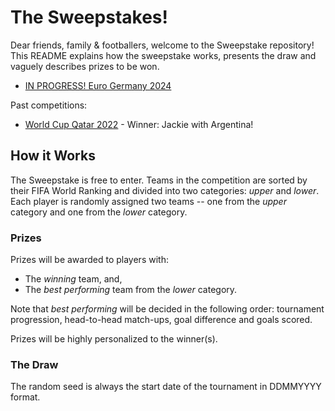 # The Sweepstakes!

Dear friends, family & footballers, welcome to the Sweepstake repository! This README explains how the sweepstake works, presents the draw and vaguely describes prizes to be won.

- [IN PROGRESS! Euro Germany 2024](euro24/README.md)

Past competitions:
- [World Cup Qatar 2022](worldcup22/README.md) - Winner: Jackie with Argentina!

## How it Works

The Sweepstake is free to enter. Teams in the competition are sorted by their FIFA World Ranking and divided into two categories: *upper* and *lower*. Each player is randomly assigned two teams -- one from the *upper* category and one from the *lower* category.

### Prizes

Prizes will be awarded to players with:
- The *winning* team, and,
- The *best performing* team from the *lower* category.

Note that *best performing* will be decided in the following order: tournament progression, head-to-head match-ups, goal difference and goals scored. 

Prizes will be highly personalized to the winner(s).

### The Draw

The random seed is always the start date of the tournament in DDMMYYYY format.
